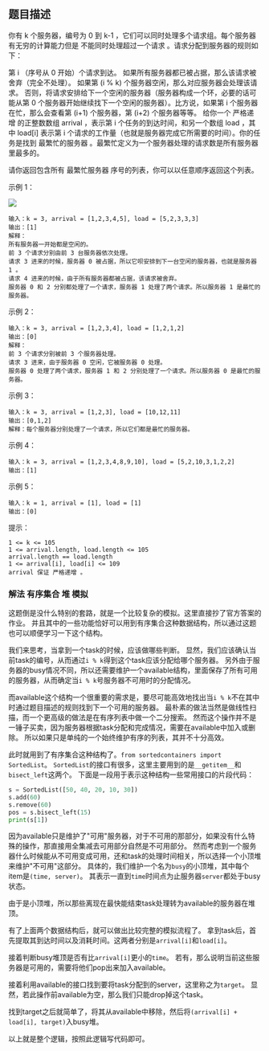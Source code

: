 ## 题目描述
你有 k 个服务器，编号为 0 到 k-1 ，它们可以同时处理多个请求组。每个服务器有无穷的计算能力但是 不能同时处理超过一个请求 。请求分配到服务器的规则如下：

第 i （序号从 0 开始）个请求到达。
如果所有服务器都已被占据，那么该请求被舍弃（完全不处理）。
如果第 (i % k) 个服务器空闲，那么对应服务器会处理该请求。
否则，将请求安排给下一个空闲的服务器（服务器构成一个环，必要的话可能从第 0 个服务器开始继续找下一个空闲的服务器）。比方说，如果第 i 个服务器在忙，那么会查看第 (i+1) 个服务器，第 (i+2) 个服务器等等。
给你一个 严格递增 的正整数数组 arrival ，表示第 i 个任务的到达时间，和另一个数组 load ，其中 load[i] 表示第 i 个请求的工作量（也就是服务器完成它所需要的时间）。你的任务是找到 最繁忙的服务器 。最繁忙定义为一个服务器处理的请求数是所有服务器里最多的。

请你返回包含所有 最繁忙服务器 序号的列表，你可以以任意顺序返回这个列表。

示例 1：

![](https://assets.leetcode-cn.com/aliyun-lc-upload/uploads/2020/10/03/load-1.png)
```
输入：k = 3, arrival = [1,2,3,4,5], load = [5,2,3,3,3] 
输出：[1] 
解释：
所有服务器一开始都是空闲的。
前 3 个请求分别由前 3 台服务器依次处理。
请求 3 进来的时候，服务器 0 被占据，所以它呗安排到下一台空闲的服务器，也就是服务器 1 。
请求 4 进来的时候，由于所有服务器都被占据，该请求被舍弃。
服务器 0 和 2 分别都处理了一个请求，服务器 1 处理了两个请求。所以服务器 1 是最忙的服务器。
```
示例 2：
```
输入：k = 3, arrival = [1,2,3,4], load = [1,2,1,2]
输出：[0]
解释：
前 3 个请求分别被前 3 个服务器处理。
请求 3 进来，由于服务器 0 空闲，它被服务器 0 处理。
服务器 0 处理了两个请求，服务器 1 和 2 分别处理了一个请求。所以服务器 0 是最忙的服务器。
```
示例 3：
```
输入：k = 3, arrival = [1,2,3], load = [10,12,11]
输出：[0,1,2]
解释：每个服务器分别处理了一个请求，所以它们都是最忙的服务器。
```
示例 4：
```
输入：k = 3, arrival = [1,2,3,4,8,9,10], load = [5,2,10,3,1,2,2]
输出：[1]
```
示例 5：
```
输入：k = 1, arrival = [1], load = [1]
输出：[0]
```

提示：
```
1 <= k <= 105
1 <= arrival.length, load.length <= 105
arrival.length == load.length
1 <= arrival[i], load[i] <= 109
arrival 保证 严格递增 。
```

### 解法 有序集合 堆 模拟
这题倒是没什么特别的套路，就是一个比较复杂的模拟。这里直接抄了官方答案的作业。
并且其中的一些功能恰好可以用到有序集合这种数据结构，所以通过这题也可以顺便学习一下这个结构。

我们来思考，当拿到一个task的时候，应该做哪些判断。
显然，我们应该确认当前task的编号，从而通过`i % k`得到这个task应该分配给哪个服务器。
另外由于服务器的busy情况不同，所以还需要维护一个available结构，里面保存了所有可用的服务器，从而确定当`i % k`号服务器不可用时的分配情况。

而available这个结构一个很重要的需求是，要尽可能高效地找出当`i % k`不在其中时通过题目描述的规则找到下一个可用的服务器。
最朴素的做法当然是做线性扫描，而一个更高级的做法是在有序列表中做一个二分搜索。
然而这个操作并不是一锤子买卖，因为服务器根据task分配和完成情况，需要在available中加入或删除。
所以如果只是单纯的一个始终维护有序的列表，其并不十分高效。

此时就用到了有序集合这种结构了。`from sortedcontainers import SortedList`。
`SortedList`的接口有很多，这里主要用到的是`__getitem__`和`bisect_left`这两个。
下面是一段用于表示这种结构一些常用接口的片段代码：
```python
s = SortedList([50, 40, 20, 10, 30])
s.add(60)
s.remove(60)
pos = s.bisect_left(15)
print(s[1])
```

因为available只是维护了"可用"服务器，对于不可用的那部分，如果没有什么特殊的操作，那直接用全集减去可用部分自然是不可用部分。
然而考虑到一个服务器什么时候能从不可用变成可用，还和task的处理时间相关，所以选择一个小顶堆来维护"不可用"这部分。
具体的，我们维护一个名为`busy`的小顶堆，其中每个item是`(time, server)`。
其表示一直到`time`时间点为止服务器`server`都处于busy状态。

由于是小顶堆，所以那些离现在最快能结束task处理转为available的服务器在堆顶。

有了上面两个数据结构后，就可以做出比较完整的模拟流程了。
拿到task后，首先提取其到达时间以及消耗时间。这两者分别是`arrival[i]`和`load[i]`。

接着判断busy堆顶是否有比`arrival[i]`更小的`time`。
若有，那么说明当前这些服务器是可用的，需要将他们pop出来加入available。

接着利用available的接口找到要将task分配到的server，这里称之为`target`。
显然，若此操作前available为空，那么我们只能drop掉这个task。

找到target之后就简单了，将其从available中移除，然后将`(arrival[i] + load[i], target)`入busy堆。

以上就是整个逻辑，按照此逻辑写代码即可。